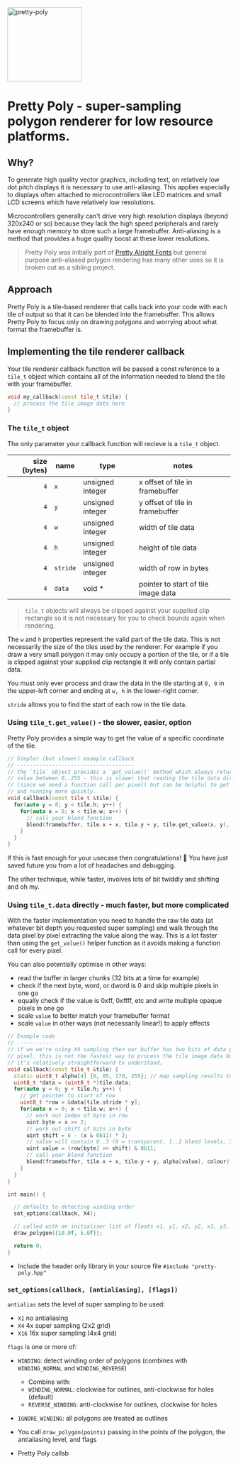 <img width="167" alt="pretty-poly" src="https://user-images.githubusercontent.com/297930/185790543-262a7f97-5de3-4795-b2aa-c52afcbe0f3c.png">

# Pretty Poly - super-sampling polygon renderer for low resource platforms.

## Why?

To generate high quality vector graphics, including text, on relatively low dot pitch displays it is necessary to use anti-aliasing. This applies especially to displays often attached to microcontrollers like LED matrices and small LCD screens which have relatively low resolutions.

Microcontrollers generally can't drive very high resolution displays (beyond 320x240 or so) because they lack the high speed peripherals and rarely have enough memory to store such a large framebuffer. Anti-aliasing is a method that provides a huge quality boost at these lower resolutions.

> Pretty Poly was initially part of [Pretty Alright Fonts](https://github.com/lowfatcode/pretty-alright-fonts) but general purpose anti-aliased polygon rendering has many other uses so it is broken out as a sibling project.

## Approach

Pretty Poly is a tile-based renderer that calls back into your code with each tile of output so that it can be blended into the framebuffer. This allows Pretty Poly to focus only on drawing polygons and worrying about what format the framebuffer is.

## Implementing the tile renderer callback

Your tile renderer callback function will be passed a const reference to a
`tile_t` object which contains all of the information needed to blend the
tile with your framebuffer.

```c++
void my_callback(const tile_t &tile) {
  // process the tile image data here
}
```

### The `tile_t` object

The only parameter your callback function will recieve is a `tile_t` object.

|size (bytes)|name|type|notes|
|--:|---|---|---|
|`4`|`x`|unsigned integer|x offset of tile in framebuffer|
|`4`|`y`|unsigned integer|y offset of tile in framebuffer|
|`4`|`w`|unsigned integer|width of tile data|
|`4`|`h`|unsigned integer|height of tile data|
|`4`|`stride`|unsigned integer|width of row in bytes|
|`4`|`data`|void *|pointer to start of tile image data|

> `tile_t` objects will always be clipped against your supplied clip rectangle
> so it is not necessary for you to check bounds again when rendering.

The `w` and `h` properties represent the valid part of the tile data. This is
not necessarily the size of the tiles used by the renderer. For example if you
draw a very small polygon it may only occupy a portion of the tile, or if a 
tile is clipped against your supplied clip rectangle it will only contain 
partial data.

You must only ever process and draw the data in the tile starting at `0, 0` in 
the upper-left corner and ending at `w, h` in the lower-right corner.

`stride` allows you to find the start of each row in the tile data.


### Using `tile_t.get_value()` - the slower, easier, option

Pretty Poly provides a simple way to get the value of a specific coordinate of the tile.


```c++
// Simpler (but slower) example callback
// -------------------------------------
// the `tile` object provides a `get_value()` method which always returns a 
// value between 0..255 - this is slower that reading the tile data directly 
// (since we need a function call per pixel) but can be helpful to get up 
// and running more quickly.
void callback(const tile_t &tile) {
  for(auto y = 0; y < tile.h; y++) {
    for(auto x = 0; x < tile.w; x++) {      
      // call your blend function
      blend(framebuffer, tile.x + x, tile.y + y, tile.get_value(x, y), colour);
    }
  }
}
```

If this is fast enough for your usecase then congratulations! 🥳 You have 
just saved future you from a lot of headaches and debugging.

The other technique, while faster, involves lots of bit twiddly and shifting
and oh my.

### Using `tile_t.data` directly - much faster, but more complicated

With the faster implementation you need to handle the raw tile data (at whatever bit depth you requested super sampling) and walk through the data pixel by pixel extracting the value along the way. This is a lot faster than using the `get_value()` helper function as it avoids making a function call for every pixel.

You can also potentially optimise in other ways:

- read the buffer in larger chunks (32 bits at a time for example)
- check if the next byte, word, or dword is 0 and skip multiple pixels in one go
- equally check if the value is 0xff, 0xffff, etc and write multiple opaque pixels in one go
- scale `value` to better match your framebuffer format
- scale `value` in other ways (not necessarily linear!) to apply effects

```c++
// Example code
// ------------
// if we we're using X4 sampling then our buffer has two bits of data per
// pixel. this is not the fastest way to process the tile image data but 
// it's relatively straightforward to understand.
void callback(const tile_t &tile) {
  static uint8_t alpha[4] {0, 85, 170, 255}; // map sampling results to alpha values
  uint8_t *data = (uint8_t *)tile.data;
  for(auto y = 0; y < tile.h; y++) {
    // get pointer to start of row
    uint8_t *row = &data[tile.stride * y];
    for(auto x = 0; x < tile.w; x++) {
      // work out index of byte in row
      uint byte = x >> 2;
      // work out shift of bits in byte
      uint shift = 6 - (x & 0b11) * 2;
      // value will contain 0..3 (0 = transparent, 1..2 blend levels, 3 = opaque)
      uint value = (row[byte] >> shift) & 0b11;      
      // call your blend function
      blend(framebuffer, tile.x + x, tile.y + y, alpha[value], colour);
    }
  }
}

int main() {

  // defaults to detecting winding order
  set_options(callback, X4);

  // called with an initialiser list of floats x1, y1, x2, y2, x3, y3, etc...
  draw_polygon({10.0f, 5.0f});

  return 0;
}


```

- Include the header only library in your source file `#include "pretty-poly.hpp"`
### `set_options(callback, [antialiasing], [flags])`

`antialias` sets the level of super sampling to be used:
  - `X1` no antialiasing
  - `X4` 4x super sampling (2x2 grid)
  - `X16` 16x super sampling (4x4 grid)

`flags` is one or more of:
  - `WINDING`: detect winding order of polygons (combines with `WINDING_NORMAL` and `WINDING_REVERSE`)
    - Combine with:
    - `WINDING_NORMAL`: clockwise for outlines, anti-clockwise for holes (default)
    - `REVERSE_WINDING`: anti-clockwise for outlines, clockwise for holes
  - `IGNORE_WINDING`: all polygons are treated as outlines


- You call `draw_polygon(points)` passing in the points of the polygon, the antialiasing level, and flags
- Pretty Poly callsb
